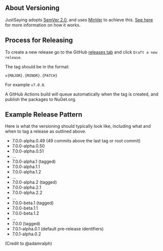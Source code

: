 ## About Versioning

JustSaying adopts [SemVer 2.0](https://semver.org/spec/v2.0.0.html), and uses [MinVer](https://github.com/adamralph/minver) to achieve this. [See here](https://github.com/adamralph/minver#how-it-works) for more information on how it works.

## Process for Releasing

To create a new release go to the GitHub [releases tab](https://github.com/justeattakeaway/JustSaying/releases) and click `Draft a new release`.

The tag should be in the format:

`v{MAJOR}.{MINOR}.{PATCH}`

For example `v7.0.0`.

A GitHub Actions build will queue automatically when the tag is created, and publish the packages to NuGet.org.

## Example Release Pattern

Here is what the versioning should typically look like, including what and when to tag a release as outlined above.

- 7.0.0-alpha.0.49 (49 commits above the last tag or root commit)
- 7.0.0-alpha.0.50
- 7.0.0-alpha.0.51
- ...
- 7.0.0-alpha.1 (tagged)
- 7.0.0-alpha.1.1
- 7.0.0-alpha.1.2
- ...
- 7.0.0-alpha.2 (tagged)
- 7.0.0-alpha.2.1
- 7.0.0-alpha.2.2
- ...
- 7.0.0-beta.1 (tagged)
- 7.0.0-beta.1.1
- 7.0.0-beta.1.2
- ...
- 7.0.0 (tagged)
- 7.0.1-alpha.0.1 (default pre-release identifiers)
- 7.0.1-alpha.0.2

(Credit to @adamralph)
